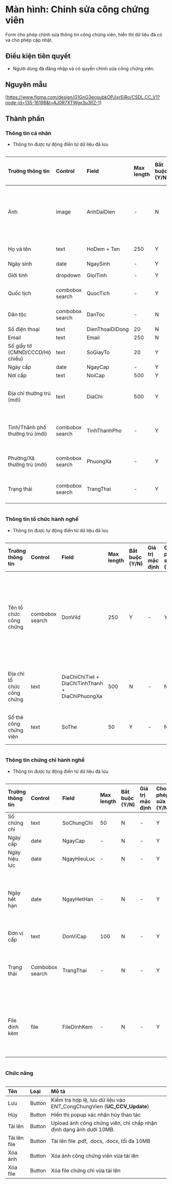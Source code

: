 # Màn hình: Chỉnh sửa công chứng viên
Form cho phép chỉnh sửa thông tin công chứng viên, hiển thị dữ liệu đã có và cho phép cập nhật.

## Điều kiện tiên quyết
- Người dùng đã đăng nhập và có quyền chỉnh sửa công chứng viên.

## Nguyên mẫu
[https://www.figma.com/design/G1GnG3ecpubkOPJjxrEiRo/CSDL.CC_V1?node-id=135-16198&t=AJ0R7XTWgx3u3lfZ-1]

## Thành phần

### Thông tin cá nhân
- Thông tin được tự động điền từ dữ liệu đã lưu
<div style="overflow-x:auto">

| Trường thông tin                | Control         | Field           | Max length | Bắt buộc (Y/N) | Giá trị mặc định | Cho phép sửa (Y/N) | Mô tả                                                                           |
|:--------------------------------|:----------------|:----------------|:-----------|:---------------|:-----------------|:-------------------|:--------------------------------------------------------------------------------|
| Ảnh                             | image           | AnhDaiDien      | -          | N              | -                | Y                  | Sau khi Upload thành công sẽ hiển thị ảnh vừa tải lên, click vào có thể preview |
| Họ và tên                       | text            | HoDem + Ten     | 250        | Y              | -                | Y                  | Điền họ và tên công chứng viên                                                  |
| Ngày sinh                       | date            | NgaySinh        | -          | Y              | -                | Y                  | **BR9.3**                                                                       |
| Giới tính                       | dropdown        | GioiTinh        | -          | Y              | -                | Y                  | Chọn 1 Nam/Nữ                                                                   |
| Quốc tịch                       | combobox search | QuocTich        | -          | Y              | Việt Nam         | Y                  | Chọn 1 từ danh mục quốc tịch                                                    |
| Dân tộc                         | combobox search | DanToc          | -          | N              | -                | Y                  | Chọn 1 từ danh mục dân tộc                                                      |
| Số điện thoại                   | text            | DienThoaiDiDong | 20         | N              | -                | Y                  | **BR9.4**                                                                       |
| Email                           | text            | Email           | 250        | N              | -                | Y                  |                                                                                 |
| Số giấy tờ (CMND/CCCD/Hộ chiếu) | text            | SoGiayTo        | 20         | Y              | -                | N                  | **BR9.10**                                                                      |
| Ngày cấp                        | date            | NgayCap         | -          | Y              | -                | N                  | **BR9.3**                                                                       |
| Nơi cấp                         | text            | NoiCap          | 500        | Y              | -                | Y                  |                                                                                 |
| Địa chỉ thường trú (mới)        | text            | DiaChi          | 500        | Y              | -                | Y                  | Placeholder: Nhập địa chỉ số nhà, tổ, thôn, xóm                                 |
| Tỉnh/Thành phố thường trú (mới) | combobox search | TinhThanhPho    | -          | Y              | -                | Y                  | Chọn 1 từ danh mục tỉnh thành phố mới. **BR9.7**                                |
| Phường/Xã thường trú (mới)      | combobox search | PhuongXa        | -          | Y              | -                | Y                  | Chọn 1 từ danh mục phường xã mới. **BR9.8**                                     |
| Trạng thái                      | combobox search | TrangThai       | -          | Y              | Đang hành nghề   | Y                  | Chọn 1 từ danh sách lấy trong entity                                            |

</div>

### Thông tin tổ chức hành nghề
- Thông tin được tự động điền từ dữ liệu đã lưu
<div style="overflow-x:auto">

| Trường thông tin           | Control         | Field                                            | Max length | Bắt buộc (Y/N) | Giá trị mặc định | Cho phép sửa (Y/N) | Mô tả                                                                |
|:---------------------------|:----------------|:-------------------------------------------------|:-----------|:---------------|:-----------------|:-------------------|:---------------------------------------------------------------------|
| Tên tổ chức công chứng     | combobox search | DonViId                                          | 250        | Y              | -                | Y                  | Chọn từ danh sách tổ chức công chứng thuộc Sở Tư pháp của người dùng |
| Địa chỉ tổ chức công chứng | text            | DiaChiChiTiet + DiaChiTinhThanh + DiaChiPhuongXa | 500        | N              | -                | N                  | Tự động điền từ tổ chức chọn, disable                                |
| Số thẻ công chứng viên     | text            | SoThe                                            | 50         | Y              | -                | N                  | Số hiệu thẻ hành nghề                                                |

</div>

### Thông tin chứng chỉ hành nghề
- Thông tin được tự động điền từ dữ liệu đã lưu

<div style="overflow-x:auto">

| Trường thông tin | Control         | Field       | Max length | Bắt buộc (Y/N) | Giá trị mặc định | Cho phép sửa (Y/N) | Mô tả                                    |
|:-----------------|:----------------|:------------|:-----------|:---------------|:-----------------|:-------------------|:-----------------------------------------|
| Số chứng chỉ     | text            | SoChungChi  | 50         | N              | -                | Y                  |                                          |
| Ngày cấp         | date            | NgayCap     | -          | N              | -                | Y                  |                                          |
| Ngày hiệu lực    | date            | NgayHieuLuc | -          | N              | -                | Y                  |                                          |
| Ngày hết hạn     | date            | NgayHetHan  | -          | N              | -                | Y                  | Ngày hết hạn lớn hoặc bằng ngày hiệu lực |
| Đơn vị cấp       | text            | DonViCap    | 100        | N              | -                | Y                  |                                          |
| Trạng thái       | Combobox search | TrangThai   | -          | N              | -                | Y                  | Chọn 1 trong các trạng thái trong entity |
| File đính kèm    | file            | FileDinhKem | -          | N              | -                | Y                  | Link file vừa tải lên, bấm để mở file    |

</div>

### Chức năng

<div style="overflow-x:auto">

| Tên          | Loại   | Mô tả                                                                  |
|:-------------|:-------|:-----------------------------------------------------------------------|
| Lưu          | Button | Kiểm tra hợp lệ, lưu dữ liệu vào ENT_CongChungVien (**UC_CCV_Update**) |
| Hủy          | Button | Hiển thị popup xác nhận hủy thao tác                                   |
| Tải lên      | Button | Upload ảnh công chứng viên, chỉ chấp nhận định dạng ảnh dưới 10MB.     |
| Tải lên file | Button | Tải lên file .pdf, .docs, .docx, tối đa 10MB                              |
| Xóa ảnh      | Button | Xóa ảnh công chứng viên vừa tải lên                                    |
| Xóa file     | Button | Xóa file chứng chỉ vừa tải lên                                         |

</div>
